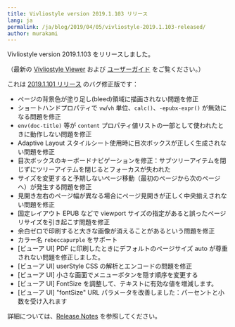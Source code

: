 ```yaml
---
title: Vivliostyle version 2019.1.103 リリース
lang: ja
permalink: /ja/blog/2019/04/05/vivliostyle-2019.1.103-released/
author: murakami
---
```


Vivliostyle version 2019.1.103 をリリースしました。

（最新の [Vivliostyle Viewer](https://vivliostyle.org/viewer/) および [ユーザーガイド](https://vivliostyle.org/ja/docs/) をご覧ください。）

これは [2019.1.101 リリース](https://vivliostyle.org/ja/blog/2019/02/27/vivliostyle-2019.1.101-released/) のバグ修正版です：

- ページの背景色が塗り足し(bleed)領域に描画されない問題を修正
- ショートハンドプロパティで `vw`/`vh` 単位、`calc()`、`-epubx-expr()` が無効になる問題を修正
- `env(doc-title)` 等が `content` プロパティ値リストの一部として使われたときに動作しない問題を修正
- Adaptive Layout スタイルシート使用時に目次ボックスが正しく生成されない問題を修正
- 目次ボックスのキーボードナビゲーションを修正：サブツリーアイテムを閉じずにツリーアイテムを閉じるとフォーカスが失われた
- サイズを変更すると予期しないページ移動（最初のページから次のページへ）が発生する問題を修正
- 見開き左右のページ幅が異なる場合にページ見開きが正しく中央揃えされない問題を修正
- 固定レイアウト EPUB などで viewport サイズの指定があると誤ったページリサイズを引き起こす問題を修正
- 余白ゼロで印刷すると大きな画像が消えることがあるという問題を修正
- カラー名 `rebeccapurple` をサポート
- [ビューア UI] PDF に印刷したときにデフォルトのページサイズ auto が尊重されない問題を修正しました。
- [ビューア UI] userStyle CSS の解析とエンコードの問題を修正
- [ビューア UI] 小さな画面でメニューボタンを隠す順序を変更する
- [ビューア UI] FontSize を調整して、テキストに有効な値を増減します。
- [ビューア UI] "fontSize" URL パラメータを改善しました：パーセントと小数を受け入れます

詳細については、[Release Notes](https://github.com/vivliostyle/vivliostyle/releases) を参照してください。
